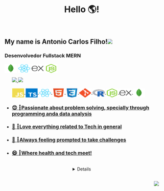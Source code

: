 <h1 align="center"> Hello 🌎!</h1>
</br>
<h2>My name is Antonio Carlos Filho!<img src="https://media.giphy.com/media/hvRJCLFzcasrR4ia7z/giphy.gif" width="30px"/></h2>



<h3><strong>Desenvolvedor Fullstack MERN</strong></h3>
  
  <img align="center" alt="acf-R" height="30" width="40" src="https://raw.githubusercontent.com/devicons/devicon/master/icons/mongodb/mongodb-original.svg">
  <img align="center" alt="acf-React" height="30" width="40" src="https://raw.githubusercontent.com/devicons/devicon/master/icons/react/react-original.svg">
  <img align="center" alt="acf-R" height="30" width="40" src="https://raw.githubusercontent.com/devicons/devicon/master/icons/express/express-original.svg">
  <img align="center" alt="acf-R" height="30" width="40" src="https://raw.githubusercontent.com/devicons/devicon/master/icons/nodejs/nodejs-original.svg">
  
</br>
<ul>
  
  <div>
  <a href="https://github.com/acf77">
  <img height="180em" src="https://github-readme-stats.vercel.app/api?username=acf77&show_icons=true&theme=dracula&include_all_commits=true&count_private=true"/>
  <img height="180em" src="https://github-readme-stats.vercel.app/api/top-langs/?username=acf77&layout=compact&langs_count=7&theme=dracula"/>
</div>
    <div style="display: inline_block"><br>
  <img align="center" alt="acf-Js" height="30" width="40" src="https://raw.githubusercontent.com/devicons/devicon/master/icons/javascript/javascript-plain.svg">
  <img align="center" alt="acf-Ts" height="30" width="40" src="https://raw.githubusercontent.com/devicons/devicon/master/icons/typescript/typescript-plain.svg">
  <img align="center" alt="acf-React" height="30" width="40" src="https://raw.githubusercontent.com/devicons/devicon/master/icons/react/react-original.svg">
  <img align="center" alt="acf-HTML" height="30" width="40" src="https://raw.githubusercontent.com/devicons/devicon/master/icons/html5/html5-original.svg">
  <img align="center" alt="acf-CSS" height="30" width="40" src="https://raw.githubusercontent.com/devicons/devicon/master/icons/css3/css3-original.svg">
  <img align="center" alt="acf-Git" height="30" width="40" src="https://raw.githubusercontent.com/devicons/devicon/master/icons/git/git-original.svg">
  <img align="center" alt="acf-R" height="30" width="40" src="https://raw.githubusercontent.com/devicons/devicon/master/icons/r/r-original.svg">
  <img align="center" alt="acf-R" height="30" width="40" src="https://raw.githubusercontent.com/devicons/devicon/master/icons/nodejs/nodejs-original.svg">
  <img align="center" alt="acf-R" height="30" width="40" src="https://raw.githubusercontent.com/devicons/devicon/master/icons/express/express-original.svg">
  <img align="center" alt="acf-R" height="30" width="40" src="https://raw.githubusercontent.com/devicons/devicon/master/icons/mongodb/mongodb-original.svg">
 
</div>

<li><h3>😍 ┇Passionate about problem solving, specially through programming anda data analysis</h3></li>
<li><h3>🤖 ┇Love everything related to Tech in general</h3></li>
<li><h3>🔭 ┇Always feeling prompted to take challenges</h3></li>
<li><h3>😄 ┇Where health and tech meet!</h3></li>
</ul>
</br>
<details align="center">
  <summary align="left">Hit me up 🤜🤛</summary>
  <a href="https://www.linkedin.com/in/acfilho/" target="_blank"><img src="https://img.shields.io/badge/-Linkedin-blue?style=flat-square&logo=Linkedin&logoColor=white" /></a>
  <a href="https://www.instagram.com/prof_acfilho/" target="_blank"><img src="https://img.shields.io/badge/Instagram-E4405F?style=flat-square&logo=instagram&logoColor=white" /></a>
  <a href="https://www.researchgate.net/profile/Antonio-Silva-Filho-6" target="_blank"><img src="https://img.shields.io/badge/RG-ResearchGate-brightgreen" /></a>
 
</details>
</br>
<p align="right"><img src="https://visitor-badge.glitch.me/badge?page_id=github/acf77" /></p>

<!--
**recieire/recieire** is a ✨ _special_ ✨ repository because its `README.md` (this file) appears on your GitHub profile.
<img src="" />

- 💬 Ask me about ...
- 📫 How to reach me: ...
- 😄 Pronouns: ...
- ⚡ Fun fact: ...
-->
